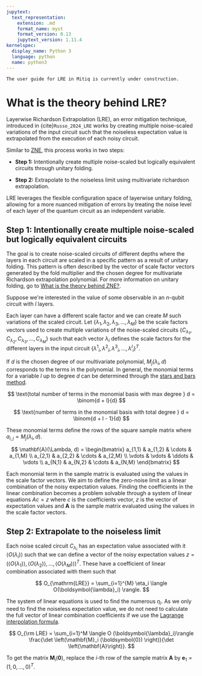 ```yaml
---
jupytext:
  text_representation:
    extension: .md
    format_name: myst
    format_version: 0.13
    jupytext_version: 1.11.4
kernelspec:
  display_name: Python 3
  language: python
  name: python3
---
```



```{warning}
The user guide for LRE in Mitiq is currently under construction.
```

# What is the theory behind LRE?

Layerwise Richardson Extrapolation (LRE), an error mitigation technique, introduced in
{cite}`Russo_2024_LRE` works by creating multiple noise-scaled variations of the input
circuit such that the noiseless expectation value is extrapolated from the execution of each
noisy circuit.

Similar to [ZNE](zne.md), this process works in two steps:

- **Step 1:** Intentionally create multiple noise-scaled but logically equivalent circuits through unitary folding.

- **Step 2:** Extrapolate to the noiseless limit using multivariate richardson extrapolation.

LRE leverages the flexible configuration space of layerwise unitary folding,
allowing for a more nuanced mitigation of errors by treating the noise level of each layer of
the quantum circuit as an independent variable.

## Step 1: Intentionally create multiple noise-scaled but logically equivalent circuits

The goal is to create noise-scaled circuits of different depths where the layers in each circuit are scaled in
a specific pattern as a result of unitary folding. This pattern is often described by the vector of scale factor vectors
generated by the fold multiplier and the chosen degree for multivariate Richardson extrapolation polynomial. For more information
on unitary folding, go to [What is the theory behind ZNE?](zne-5-theory.md).

Suppose we're interested in the value of some observable in an $n$-qubit circuit with $l$ layers.

Each layer can have a different scale factor and we can create $M$ such variations of the scaled circuit. Let $\{λ_1, λ_2, λ_3, \ldots, λ_M\}$ be the scale factors vectors used to create multiple variations of the noise-scaled circuits $\{C_{λ_1}, C_{λ_2}, C_{λ_3}, \ldots, C_{λ_M}\}$ such that each vector $λ_i$ defines the scale factors for the different layers in the input circuit $\{{λ^1}_i, {λ^2}_i, {λ^3}_i, \ldots, {λ^l}_i\}^T$.

If $d$ is the chosen degree of our multivariate polynomial, $M_j(λ_i, d)$ corresponds to the terms in the polynomial. In general, the monomial terms for a variable $l$ up to degree $d$ can be determined through the [stars and bars method](https://en.wikipedia.org/wiki/Stars_and_bars_%28combinatorics%29).

$$
\text{total number of terms in the monomial basis with max degree } d = \binom{d + l}{d}
$$

$$
\text{number of terms in the monomial basis with total degree } d = \binom{d + l - 1}{d}
$$

These monomial terms define the rows of the square sample matrix where $a_{i,j}=M_j(λ_i, d)$.

$$
\mathbf{A}(\Lambda, d) = 
\begin{bmatrix}
    a_{1,1} & a_{1,2} & \cdots & a_{1,M} \\
    a_{2,1} & a_{2,2} & \cdots & a_{2,M} \\
    \vdots & \vdots & \ddots & \vdots \\
    a_{N,1} & a_{N,2} & \cdots & a_{N,M}
\end{bmatrix}
$$

Each monomial term in the sample matrix is evaluated using the values in the scale factor vectors. We aim to define the zero-noise limit as a linear combination of the noisy expectation values. Finding the coefficients in the linear combination becomes a problem solvable through a system of linear equations $Ac = z$ where $c$ is the coefficients vector, $z$ is the vector of expectation values and $\mathbf{A}$ is the sample matrix evaluated using the values in the scale factor vectors.

## Step 2: Extrapolate to the noiseless limit

Each noise scaled circuit $C_{λ_i}$ has an expectation value associated with it $\langle O(λ_i) \rangle$ such that we can define a vector of the noisy expectation values $z = (\langle O(λ_1) \rangle, \langle O(λ_2) \rangle, \ldots, \langle O(λ_M)\rangle)^T$. These have a coefficient of linear combination associated with them such that 

$$
O_{\mathrm{LRE}} = \sum_{i=1}^{M} \eta_i \langle O(\boldsymbol{\lambda}_i) \rangle.
$$

The system of linear equations is used to find the numerous $\eta_i$. As we only need to find the noiseless expectation value, we do not need to calculate the full vector of linear combination coefficients if we use the [Lagrange interpolation formula](https://files.eric.ed.gov/fulltext/EJ1231189.pdf). 

$$
O_{\rm LRE} = \sum_{i=1}^M \langle O (\boldsymbol{\lambda}_i)\rangle  \frac{\det \left(\mathbf{M}_i (\boldsymbol{0}) \right)}{\det \left(\mathbf{A}\right)}.
$$

To get the matrix $\mathbf{M}_i(\mathbf{0})$, replace the $i$-th row of the sample matrix $\mathbf{A}$ by $\mathbf{e}_1=(1, 0, \ldots, 0)^T$.
